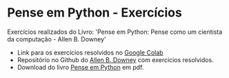 # **Pense em Python - Exercícios**
Exercícios realizados do Livro: 'Pense em Python: Pense como um cientista da computação - Allen B. Downey'
- Link para os exercícios resolvidos no [Google Colab](https://colab.research.google.com/drive/1sR5pSsvSNtAhGjQVWwIoQEB6voG3J5Pt)
- Repositório no  Github do [Allen B. Downey](https://github.com/AllenDowney/ThinkPython2/tree/96e0091952b4e95d4cd04e3335ee750824f77721) com exercícios resolvidos.
- Download do livro [Pense em Python](https://greenteapress.com/wp/think-python-2e/) em pdf.
